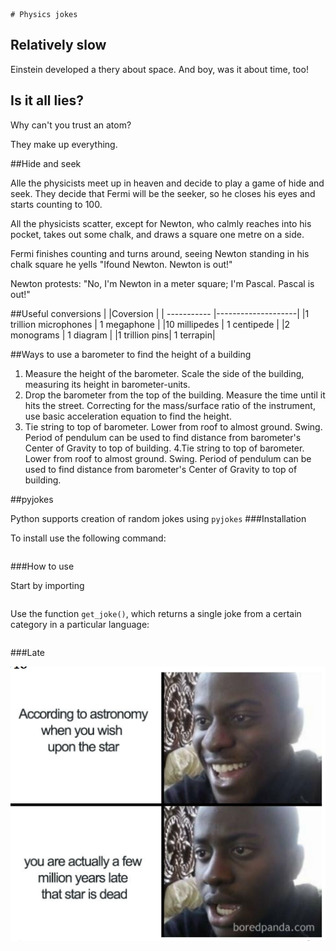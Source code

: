 	# Physics jokes

## Relatively slow

Einstein developed a thery about space. And boy, was it about time, too!

## Is it all lies?

Why can't you trust an atom?

They make up everything.

##Hide and seek

Alle the physicists meet up in heaven and decide to play a game of hide and seek. They decide that Fermi will be the seeker, so he closes his eyes and starts counting to 100.

All the physicists scatter, except for Newton, who calmly reaches into his pocket, takes out some chalk, and draws a square one metre on a side.

Fermi finishes counting and turns around, seeing Newton standing in his chalk square he yells "Ifound Newton. Newton is out!"

Newton protests: "No, I'm Newton in a meter square; I'm Pascal. Pascal is out!"

##Useful conversions
|             |Coversion           |
| ----------- |--------------------|
|1 trillion microphones | 1 megaphone |
|10 millipedes | 1 centipede |
|2 monograms | 1 diagram |
|1 trillion pins| 1 terrapin|


##Ways to use a barometer to find the height of a building
1. Measure the height of the barometer. Scale the side of the building, measuring its height in barometer-units.
2. Drop the barometer from the top of the building. Measure the time until it hits the street. Correcting for the mass/surface ratio of the instrument, use basic acceleration equation to find the height.
3. Tie string to top of barometer. Lower from roof to almost ground. Swing. Period of pendulum can be used to find distance from barometer's Center of Gravity to top of building.
4.Tie string to top of barometer. Lower from roof to almost ground. Swing. Period of pendulum can be used to find distance from barometer's Center of Gravity to top of building.

##pyjokes

Python supports creation of random jokes using `pyjokes`
###Installation

To install use the following command:

```	pip install pyjokes

```
###How to use

Start by importing

```	import pyjokes
```

Use the function `get_joke()`, which returns a single joke from a certain category in a particular language:

```	get_joke(language,category)
```
###Late

![meme](images/meme.png)
